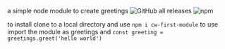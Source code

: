 a simple node module to create greetings
![GitHub all releases](https://img.shields.io/github/downloads/b3fr4nk/first-module/total)
![npm](https://img.shields.io/npm/v/first-module)

to install clone to a local directory and use `npm i cw-first-module`
to use import the module as greetings and `const greeting = greetings.greet('hello world')`